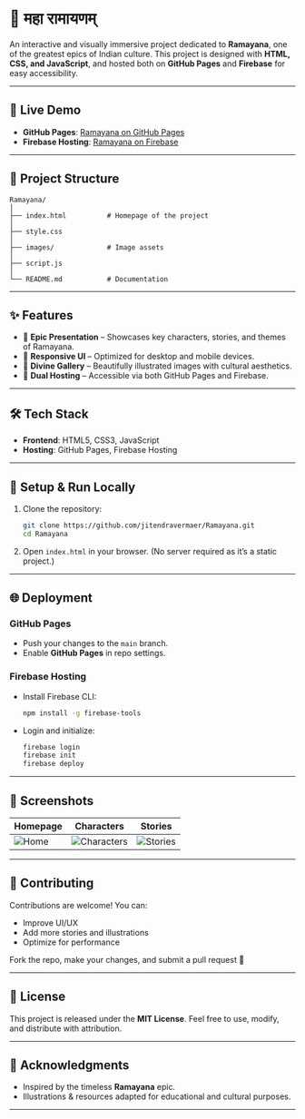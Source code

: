 # 🌸 महा रामायणम्

An interactive and visually immersive project dedicated to **Ramayana**, one of the greatest epics of Indian culture.
This project is designed with **HTML, CSS, and JavaScript**, and hosted both on **GitHub Pages** and **Firebase** for easy accessibility.

---

## 🚀 Live Demo

* **GitHub Pages**: [Ramayana on GitHub Pages](https://jitendravermaer.github.io/Ramayana/index.html)
* **Firebase Hosting**: [Ramayana on Firebase](https://ramayana-f0b65.firebaseapp.com/index.html)

---

## 📂 Project Structure

```
Ramayana/
│
├── index.html          # Homepage of the project
│
├── style.css
│   
├── images/             # Image assets
│
├── script.js
│
└── README.md           # Documentation
```

---

## ✨ Features

* 📖 **Epic Presentation** – Showcases key characters, stories, and themes of Ramayana.
* 🌈 **Responsive UI** – Optimized for desktop and mobile devices.
* 🗼️ **Divine Gallery** – Beautifully illustrated images with cultural aesthetics.
* 🔄 **Dual Hosting** – Accessible via both GitHub Pages and Firebase.

---

## 🛠️ Tech Stack

* **Frontend**: HTML5, CSS3, JavaScript
* **Hosting**: GitHub Pages, Firebase Hosting

---

## 📌 Setup & Run Locally

1. Clone the repository:

   ```bash
   git clone https://github.com/jitendravermaer/Ramayana.git
   cd Ramayana
   ```

2. Open `index.html` in your browser.
   (No server required as it’s a static project.)

---

## 🌐 Deployment

### GitHub Pages

* Push your changes to the `main` branch.
* Enable **GitHub Pages** in repo settings.

### Firebase Hosting

* Install Firebase CLI:

  ```bash
  npm install -g firebase-tools
  ```
* Login and initialize:

  ```bash
  firebase login
  firebase init
  firebase deploy
  ```

---

## 📸 Screenshots

| Homepage                        | Characters                                  | Stories                               |
| ------------------------------- | ------------------------------------------- | ------------------------------------- |
| ![Home](./screenshots/home.png) | ![Characters](./screenshots/characters.png) | ![Stories](./screenshots/stories.png) |

---

## 🤝 Contributing

Contributions are welcome! You can:

* Improve UI/UX
* Add more stories and illustrations
* Optimize for performance

Fork the repo, make your changes, and submit a pull request 🚀

---

## 📜 License

This project is released under the **MIT License**.
Feel free to use, modify, and distribute with attribution.

---

## 🙏 Acknowledgments

* Inspired by the timeless **Ramayana** epic.
* Illustrations & resources adapted for educational and cultural purposes.

---
